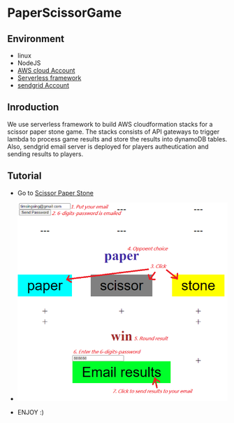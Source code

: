 # PaperScissorGame

## Environment

- linux
- NodeJS
- [AWS cloud Account](https://aws.amazon.com/console/)
- [Serverless framework](https://www.serverless.com/)
- [sendgrid Account](https://sendgrid.com/)

## Inroduction

We use serverless framework to build AWS cloudformation stacks for a scissor paper stone game. The stacks consists of API gateways to trigger lambda to process game results and store the results into dynamoDB tables. Also, sendgrid email server is deployed for players autheutication and sending results to players. 

## Tutorial

- Go to [Scissor Paper Stone](ttant.github.io/PaperScissorGame/files/websources/)

- ![Tutorial](https://github.com/ttangt/PaperScissorGame/blob/master/tutorial.png?raw=true)

- ENJOY :)






